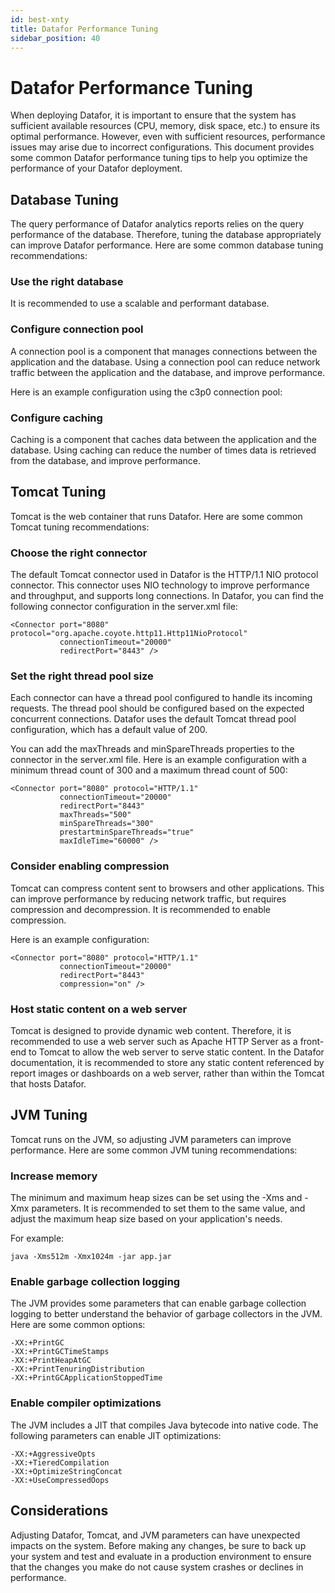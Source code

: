 ```yaml
---
id: best-xnty
title: Datafor Performance Tuning
sidebar_position: 40
---
```

# Datafor Performance Tuning

When deploying Datafor, it is important to ensure that the system has sufficient available resources (CPU, memory, disk space, etc.) to ensure its optimal performance. However, even with sufficient resources, performance issues may arise due to incorrect configurations. This document provides some common Datafor performance tuning tips to help you optimize the performance of your Datafor deployment.

## Database Tuning

The query performance of Datafor analytics reports relies on the query performance of the database. Therefore, tuning the database appropriately can improve Datafor performance. Here are some common database tuning recommendations:

### Use the right database

It is recommended to use a scalable and performant database.

### Configure connection pool

A connection pool is a component that manages connections between the application and the database. Using a connection pool can reduce network traffic between the application and the database, and improve performance.

Here is an example configuration using the c3p0 connection pool:

### Configure caching

Caching is a component that caches data between the application and the database. Using caching can reduce the number of times data is retrieved from the database, and improve performance.

## Tomcat Tuning

Tomcat is the web container that runs Datafor. Here are some common Tomcat tuning recommendations:

### Choose the right connector

The default Tomcat connector used in Datafor is the HTTP/1.1 NIO protocol connector. This connector uses NIO technology to improve performance and throughput, and supports long connections. In Datafor, you can find the following connector configuration in the server.xml file:

```
<Connector port="8080" protocol="org.apache.coyote.http11.Http11NioProtocol"
           connectionTimeout="20000"
           redirectPort="8443" />
```

### Set the right thread pool size

Each connector can have a thread pool configured to handle its incoming requests. The thread pool should be configured based on the expected concurrent connections. Datafor uses the default Tomcat thread pool configuration, which has a default value of 200.

You can add the maxThreads and minSpareThreads properties to the connector in the server.xml file. Here is an example configuration with a minimum thread count of 300 and a maximum thread count of 500:

```
<Connector port="8080" protocol="HTTP/1.1"
           connectionTimeout="20000"
           redirectPort="8443"
           maxThreads="500"
           minSpareThreads="300"
           prestartminSpareThreads="true"
           maxIdleTime="60000" />
```

### Consider enabling compression

Tomcat can compress content sent to browsers and other applications. This can improve performance by reducing network traffic, but requires compression and decompression. It is recommended to enable compression.

Here is an example configuration:

```
<Connector port="8080" protocol="HTTP/1.1"
           connectionTimeout="20000"
           redirectPort="8443"
           compression="on" />
```

### Host static content on a web server

Tomcat is designed to provide dynamic web content. Therefore, it is recommended to use a web server such as Apache HTTP Server as a front-end to Tomcat to allow the web server to serve static content. In the Datafor documentation, it is recommended to store any static content referenced by report images or dashboards on a web server, rather than within the Tomcat that hosts Datafor.

## JVM Tuning

Tomcat runs on the JVM, so adjusting JVM parameters can improve performance. Here are some common JVM tuning recommendations:

### Increase memory

The minimum and maximum heap sizes can be set using the -Xms and -Xmx parameters. It is recommended to set them to the same value, and adjust the maximum heap size based on your application's needs.

For example:

```
java -Xms512m -Xmx1024m -jar app.jar
```

### Enable garbage collection logging

The JVM provides some parameters that can enable garbage collection logging to better understand the behavior of garbage collectors in the JVM. Here are some common options:

```
-XX:+PrintGC
-XX:+PrintGCTimeStamps
-XX:+PrintHeapAtGC
-XX:+PrintTenuringDistribution
-XX:+PrintGCApplicationStoppedTime
```

### Enable compiler optimizations

The JVM includes a JIT that compiles Java bytecode into native code. The following parameters can enable JIT optimizations:

```
-XX:+AggressiveOpts
-XX:+TieredCompilation
-XX:+OptimizeStringConcat
-XX:+UseCompressedOops
```

## Considerations

Adjusting Datafor, Tomcat, and JVM parameters can have unexpected impacts on the system. Before making any changes, be sure to back up your system and test and evaluate in a production environment to ensure that the changes you make do not cause system crashes or declines in performance.